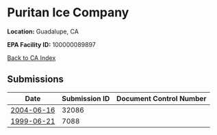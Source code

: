 # Puritan Ice Company

**Location:** Guadalupe, CA

**EPA Facility ID:** 100000089897

[Back to CA Index](../../index.md)

## Submissions

| Date | Submission ID | Document Control Number |
|------|--------------|-------------------------|
| [2004-06-16](submissions/32086.md) | 32086 |  |
| [1999-06-21](submissions/7088.md) | 7088 |  |
